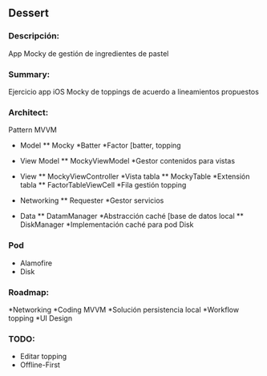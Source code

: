 ## Dessert

### Descripción:

App Mocky de gestión de ingredientes de pastel

### Summary:

Ejercicio app iOS Mocky de toppings de acuerdo a lineamientos propuestos

### Architect:

Pattern MVVM

* Model
** Mocky *Batter *Factor [batter, topping

* View Model
** MockyViewModel *Gestor contenidos para vistas

* View
** MockyViewController *Vista tabla
** MockyTable *Extensión tabla
** FactorTableViewCell *Fila gestión topping

* Networking
** Requester *Gestor servicios

* Data
** DatamManager *Abstracción caché [base de datos local
** DiskManager *Implementación caché para pod Disk

### Pod

* Alamofire
* Disk

### Roadmap:

*Networking *Coding MVVM *Solución persistencia local *Workflow topping *UI Design

### TODO:

* Editar topping 
* Offline-First
